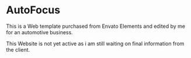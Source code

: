 # AutoFocus
This is a Web template purchased from Envato Elements and edited by me for an automotive business.

This Website is not yet active as i am still waiting on final information from the client.
